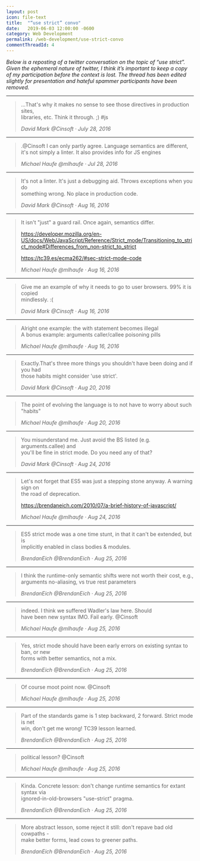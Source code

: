 ```yaml
---
layout: post
icon: file-text
title:  "“use strict” convo"
date:   2019-06-03 12:00:00 -0600
category: Web Development
permalink: /web-development/use-strict-convo
commentThreadId: 4
---
```


*Below is a reposting of a twitter conversation on the topic of “use strict”. Given the ephemeral nature of twitter, I think it’s important to keep a copy of my participation before the context is lost. The thread has been edited slightly for presentation and hateful spammer participants have been removed.*

---

> ...That's why it makes no sense to see those directives in production sites,<br>
> libraries, etc. Think it through. ;) #js
>
> <cite>David Mark @Cinsoft &middot; July 28, 2016</cite>

---

> .@Cinsoft I can only partly agree. Language semantics are different,<br>
> it's not simply a linter. It also provides info for JS engines
>
> <cite>Michael Haufe @mlhaufe &middot; Jul 28, 2016</cite>

---

> It's not a linter. It's just a debugging aid. Throws exceptions when you do<br>
> something wrong. No place in production code.
>
> <cite>David Mark @Cinsoft &middot; Aug 16, 2016</cite>

---

> It isn't "just" a guard rail. Once again, semantics differ.
>
> <https://developer.mozilla.org/en-US/docs/Web/JavaScript/Reference/Strict_mode/Transitioning_to_strict_mode#Differences_from_non-strict_to_strict>
>
> <https://tc39.es/ecma262/#sec-strict-mode-code>
>
> <cite>Michael Haufe @mlhaufe &middot; Aug 16, 2016</cite>

---

> Give me an example of why it needs to go to user browsers. 99% it is copied<br>
> mindlessly. :(
>
> <cite>David Mark @Cinsoft &middot; Aug 16, 2016</cite>

---

> Alright one example: the with statement becomes illegal<br>
> A bonus example: arguments caller/callee poisoning pills
>
> <cite>Michael Haufe @mlhaufe &middot; Aug 16, 2016</cite>

---

> Exactly.That's three more things you shouldn't have been doing and if you had<br>
> those habits might consider 'use strict'.
>
> <cite>David Mark @Cinsoft &middot; Aug 20, 2016</cite>

---

> The point of evolving the language is to not have to worry about such "habits"
>
> <cite>Michael Haufe @mlhaufe &middot; Aug 20, 2016</cite>

---

> You misunderstand me. Just avoid the BS listed (e.g. arguments.callee) and<br>
> you'll be fine in strict mode. Do you need any of that?
>
> <cite>David Mark @Cinsoft &middot; Aug 24, 2016</cite>

---

> Let's not forget that ES5 was just a stepping stone anyway. A warning sign on<br>
> the road of deprecation.
>
> <https://brendaneich.com/2010/07/a-brief-history-of-javascript/>
>
> <cite>Michael Haufe @mlhaufe &middot; Aug 24, 2016</cite>

---

> ES5 strict mode was a one time stunt, in that it can't be extended, but is<br>
> implicitly enabled in class bodies & modules.
>
> <cite>BrendanEich @BrendanEich &middot; Aug 25, 2016</cite>

---

> I think the runtime-only semantic shifts were not worth their cost, e.g.,<br>
> arguments no-aliasing, vs true rest parameters
>
> <cite>BrendanEich @BrendanEich &middot; Aug 25, 2016</cite>

---

> indeed. I think we suffered Wadler's law here. Should<br>
> have been new syntax IMO. Fail early. @Cinsoft
>
> <cite>Michael Haufe @mlhaufe &middot; Aug 25, 2016</cite>

---

> Yes, strict mode should have been early errors on existing syntax to ban, or new<br>
> forms with better semantics, not a mix.
>
> <cite>BrendanEich @BrendanEich &middot; Aug 25, 2016</cite>

---

> Of course moot point now. @Cinsoft
>
> <cite>Michael Haufe @mlhaufe &middot; Aug 25, 2016</cite>

---

> Part of the standards game is 1 step backward, 2 forward. Strict mode is net<br>
> win, don't get me wrong! TC39 lesson learned.
>
> <cite>BrendanEich @BrendanEich &middot; Aug 25, 2016</cite>

---

> political lesson? @Cinsoft
>
> <cite>Michael Haufe @mlhaufe &middot; Aug 25, 2016</cite>

---

> Kinda. Concrete lesson: don't change runtime semantics for extant syntax via<br>
> ignored-in-old-browsers "use-strict" pragma.
>
> <cite>BrendanEich @BrendanEich &middot; Aug 25, 2016</cite>

---

> More abstract lesson, some reject it still: don't repave bad old cowpaths -<br>
> make better forms, lead cows to greener paths.
>
> <cite>BrendanEich @BrendanEich &middot; Aug 25, 2016</cite>
